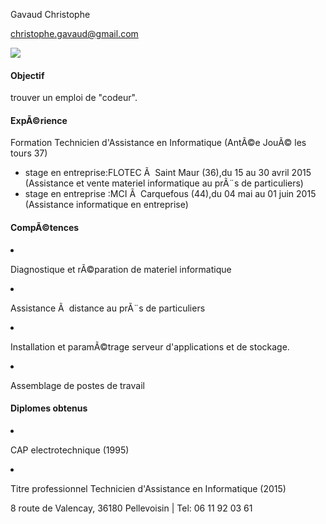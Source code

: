 <html>
	<head>
		<link type="text/css" rel="stylesheet" href="stylesheet.css"/>
		<title></title>
	</head>
	<body>
		<div id="header">
			<p id="name">Gavaud Christophe</p>
			<a href="mailto:you@yourdomain.com"><p id="email">christophe.gavaud@gmail.com</p></a>
		</div>
		<div class="left">
		<img src="https://fbcdn-profile-a.akamaihd.net/hprofile-ak-xpf1/v/t1.0-1/c27.0.160.160/p160x160/11026267_453465658175204_6389539723900657972_n.jpg?oh=e99ee8da44dab6c5c9c963ca02f8b4c5&oe=56B0304F&__gda__=1454464143_93a8ccb9f81cced6e13834c7629599c6"></div>
		<div class="right">
			<h4>Objectif</h4>
			<p>trouver un emploi de "codeur".</p>
		<main>
			<h4>ExpÃ©rience</h4>
			<p>Formation Technicien d'Assistance en Informatique (AntÃ©e JouÃ© les tours 37)</p>
			<ul>
				<li>stage en entreprise:FLOTEC Ã  Saint Maur (36),du 
				15 au 30 avril 2015 (Assistance et vente materiel informatique au prÃ¨s de particuliers)</li>
				<li>stage en entreprise :MCI Ã  Carquefous (44),du 04 mai au 01 juin 2015 (Assistance informatique en entreprise)</li>
			</ul>
		</main>
			<h4>CompÃ©tences</h4>
			<li>
			     <p>Diagnostique et rÃ©paration de materiel informatique</p>
			 </li>
			<li>
			     <p>Assistance Ã  distance au prÃ¨s de particuliers</p>
			 </li>
			<li>
			<p>Installation et paramÃ©trage serveur d'applications et de stockage.</p>
			</li>
			<li>
			<p>Assemblage de postes de travail</p>
			</li>
			<h4>Diplomes obtenus</h4>
			<li>
			<p>CAP electrotechnique (1995)</p>
			</li>
			<li>
			<p>Titre professionnel Technicien d'Assistance en Informatique (2015)</p>
			</li>
		 </div>
		<div id="footer">
			<p>8 route de Valencay, 36180 Pellevoisin | Tel: 06 11 92 03 61</p>
		</div>
	</body>
</html>
 
